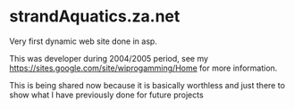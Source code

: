 # strandAquatics.za.net
Very first dynamic web site done in asp.

This was developer during 2004/2005 period,
see my https://sites.google.com/site/wiprogamming/Home for more information.

This is being shared now because it is basically worthless and just there
to show what I have previously done for future projects
